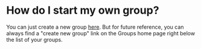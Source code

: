 # How do I start my own group?

You can just create a new group [here](http://fetlife.com/groups/new ""). But for future reference, you can always find a "create new group" link on the Groups home page right below the list of your groups.
